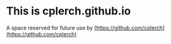 # This is cplerch.github.io

A space reserved for future use by [https://github.com/cplerch](https://github.com/cplerch)
